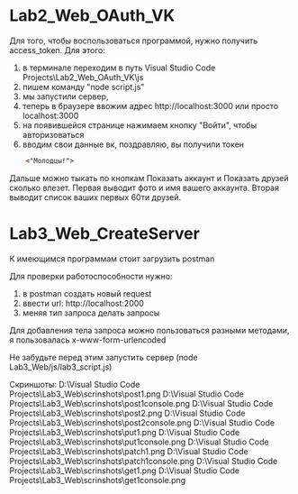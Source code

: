 # Lab2_Web_OAuth_VK

Для того, чтобы воспользоваться программой, нужно получить access_token. Для этого:
1) в терминале переходим в путь Visual Studio Code Projects\Lab2_Web_OAuth_VK\js
2) пишем команду "node script.js"
3) мы запустили сервер,
4) теперь в браузере ввожим адрес http://localhost:3000 или просто localhost:3000
5) на появившейся странице нажимаем кнопку "Войти", чтобы авторизоваться
6) вводим свои данные вк,
поздравляю, вы получили токен

```html
    <"Молодцы!">
```
Дальше можно тыкать по кнопкам Показать аккаунт и Показать друзей сколько влезет.
Первая выводит фото и имя вашего аккаунта. Вторая выводит список ваших первых 60ти друзей.


# Lab3_Web_CreateServer

К имеющимся программам стоит загрузить postman

Для проверки работоспособности нужно:
1) в postman создать новый request
2) ввести url: http://localhost:2000
3) меняя тип запроса делать запросы

Для добавления тела запроса можно пользоваться разными методами, я пользовалась x-www-form-urlencoded

Не забудьте перед этим запустить сервер (node Lab3_Web/js/lab3_script.js)

Скриншоты:
D:\Visual Studio Code Projects\Lab3_Web\scrinshots\post1.png
D:\Visual Studio Code Projects\Lab3_Web\scrinshots\post1console.png
D:\Visual Studio Code Projects\Lab3_Web\scrinshots\post2.png
D:\Visual Studio Code Projects\Lab3_Web\scrinshots\post2console.png
D:\Visual Studio Code Projects\Lab3_Web\scrinshots\put1.png
D:\Visual Studio Code Projects\Lab3_Web\scrinshots\put1console.png
D:\Visual Studio Code Projects\Lab3_Web\scrinshots\patch1.png
D:\Visual Studio Code Projects\Lab3_Web\scrinshots\patch1console.png
D:\Visual Studio Code Projects\Lab3_Web\scrinshots\get1.png
D:\Visual Studio Code Projects\Lab3_Web\scrinshots\get1console.png